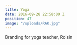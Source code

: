 ```yaml
---
title: Yoga
date: 2016-09-28 22:58:00 Z
position: 47
image: "/uploads/RAK.jpg"
---
```


Branding for yoga teacher, Roisin